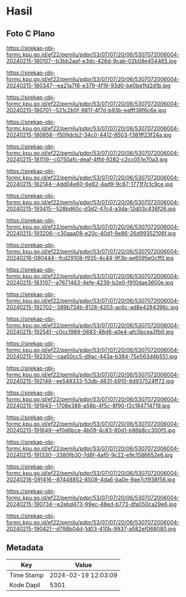 # Hasil

## Foto C Plano

https://sirekap-obj-formc.kpu.go.id/ef22/pemilu/pdpr/53/07/07/20/06/5307072006004-20240215-180107--b3bb2aaf-e3dc-426d-9cab-02b08e454465.jpg

https://sirekap-obj-formc.kpu.go.id/ef22/pemilu/pdpr/53/07/07/20/06/5307072006004-20240215-180347--ea21a7f8-e379-4f19-93d0-be0be1fd2d1b.jpg

https://sirekap-obj-formc.kpu.go.id/ef22/pemilu/pdpr/53/07/07/20/06/5307072006004-20240215-180701--521c2b5f-9811-4f7d-b93b-eafff38f6c6e.jpg

https://sirekap-obj-formc.kpu.go.id/ef22/pemilu/pdpr/53/07/07/20/06/5307072006004-20240215-180858--f509dcb2-34c0-4412-8503-f381ff23f24a.jpg

https://sirekap-obj-formc.kpu.go.id/ef22/pemilu/pdpr/53/07/07/20/06/5307072006004-20240215-181119--c0750afc-deaf-4ffd-9282-c2cc051e70a3.jpg

https://sirekap-obj-formc.kpu.go.id/ef22/pemilu/pdpr/53/07/07/20/06/5307072006004-20240215-182144--4dd04e60-6e82-4ad9-9c87-1771f7c1c9ce.jpg

https://sirekap-obj-formc.kpu.go.id/ef22/pemilu/pdpr/53/07/07/20/06/5307072006004-20240215-193415--528bd60c-d3d2-47c4-a3da-12d03c436f26.jpg

https://sirekap-obj-formc.kpu.go.id/ef22/pemilu/pdpr/53/07/07/20/06/5307072006004-20240215-193206--c30aaa08-e20c-40d1-9e86-26d99352106f.jpg

https://sirekap-obj-formc.kpu.go.id/ef22/pemilu/pdpr/53/07/07/20/06/5307072006004-20240216-090444--fcd29108-f935-4c44-9f3b-ae6595e0cff0.jpg

https://sirekap-obj-formc.kpu.go.id/ef22/pemilu/pdpr/53/07/07/20/06/5307072006004-20240215-183107--a7671463-4efe-4239-b2e0-f910dae3600e.jpg

https://sirekap-obj-formc.kpu.go.id/ef22/pemilu/pdpr/53/07/07/20/06/5307072006004-20240215-192702--389b734b-8128-4203-ac6c-ad8e4284396c.jpg

https://sirekap-obj-formc.kpu.go.id/ef22/pemilu/pdpr/53/07/07/20/06/5307072006004-20240215-192541--c0cc1989-0683-46d6-a0e4-afc5bcea3fb0.jpg

https://sirekap-obj-formc.kpu.go.id/ef22/pemilu/pdpr/53/07/07/20/06/5307072006004-20240215-192330--caa50cc5-d9ac-443a-b384-75e563d4b551.jpg

https://sirekap-obj-formc.kpu.go.id/ef22/pemilu/pdpr/53/07/07/20/06/5307072006004-20240215-192148--ee548333-53db-4631-b910-8d937524ff72.jpg

https://sirekap-obj-formc.kpu.go.id/ef22/pemilu/pdpr/53/07/07/20/06/5307072006004-20240215-191943--1708e388-a58b-4f5c-8f90-f2c184714719.jpg

https://sirekap-obj-formc.kpu.go.id/ef22/pemilu/pdpr/53/07/07/20/06/5307072006004-20240215-191649--ef0d6bce-4b09-4c83-80d1-b86b8cc300f5.jpg

https://sirekap-obj-formc.kpu.go.id/ef22/pemilu/pdpr/53/07/07/20/06/5307072006004-20240215-191330--3380fb30-7d8f-4af0-9c22-e9c1586652e6.jpg

https://sirekap-obj-formc.kpu.go.id/ef22/pemilu/pdpr/53/07/07/20/06/5307072006004-20240216-091416--87448852-8508-4da6-ba0e-9ae7cf938f56.jpg

https://sirekap-obj-formc.kpu.go.id/ef22/pemilu/pdpr/53/07/07/20/06/5307072006004-20240215-190734--e2ebd473-99ec-48ed-b773-dfa050ca29e6.jpg

https://sirekap-obj-formc.kpu.go.id/ef22/pemilu/pdpr/53/07/07/20/06/5307072006004-20240215-190421--d798b04d-1d03-410b-9937-a582ef068080.jpg


## Metadata

| Key        | Value               |
| ---------- | ------------------- |
| Time Stamp | 2024-02-19 12:03:09 |
| Kode Dapil | 5301                |



